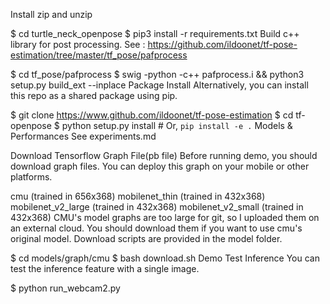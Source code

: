 Install zip
and unzip

$ cd turtle_neck_openpose
$ pip3 install -r requirements.txt
Build c++ library for post processing. See : https://github.com/ildoonet/tf-pose-estimation/tree/master/tf_pose/pafprocess

$ cd tf_pose/pafprocess
$ swig -python -c++ pafprocess.i && python3 setup.py build_ext --inplace
Package Install
Alternatively, you can install this repo as a shared package using pip.

$ git clone https://www.github.com/ildoonet/tf-pose-estimation
$ cd tf-openpose
$ python setup.py install  # Or, `pip install -e .`
Models & Performances
See experiments.md

Download Tensorflow Graph File(pb file)
Before running demo, you should download graph files. You can deploy this graph on your mobile or other platforms.

cmu (trained in 656x368)
mobilenet_thin (trained in 432x368)
mobilenet_v2_large (trained in 432x368)
mobilenet_v2_small (trained in 432x368)
CMU's model graphs are too large for git, so I uploaded them on an external cloud. You should download them if you want to use cmu's original model. Download scripts are provided in the model folder.

$ cd models/graph/cmu
$ bash download.sh
Demo
Test Inference
You can test the inference feature with a single image.

$ python run_webcam2.py
